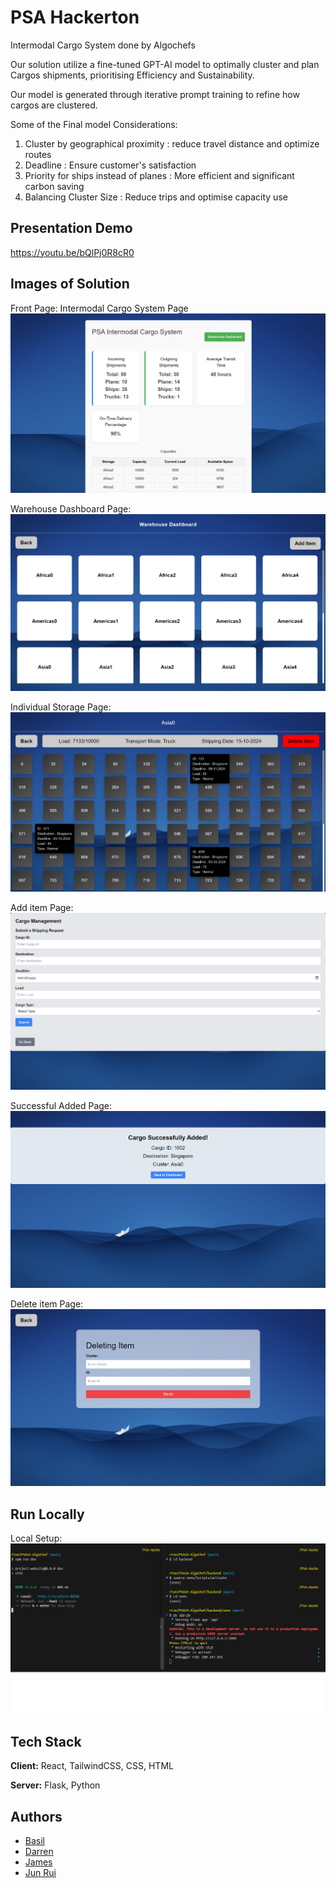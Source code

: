 
# PSA Hackerton

Intermodal Cargo System done by Algochefs

Our solution utilize a fine-tuned GPT-AI model to optimally cluster and plan Cargos shipments, prioritising Efficiency and Sustainability.

Our model is generated through iterative prompt training to refine how cargos are clustered.

Some of the Final model Considerations:  
1) Cluster by geographical proximity : reduce travel distance and optimize routes
2) Deadline : Ensure customer's satisfaction
3) Priority for ships instead of planes : More efficient and significant carbon saving
4) Balancing Cluster Size : Reduce trips and optimise capacity use

## Presentation Demo

https://youtu.be/bQlPj0R8cR0


## Images of Solution
Front Page: Intermodal Cargo System Page
![Intermodal Cargo System Page](https://github.com/JamesTzh/Intermodal-Cargo-System/blob/main/Images/Intermodal%20Cargo%20System%20Page.png)

Warehouse Dashboard Page: 
![Warehouse Dashboard Page](https://github.com/JamesTzh/Intermodal-Cargo-System/blob/main/Images/Warehouse%20Dashboard.png)

Individual Storage Page: 
![Individual Storage Page](https://github.com/JamesTzh/Intermodal-Cargo-System/blob/main/Images/Individual%20Storage%20page%20with%20cargo%20info.png)

Add item Page: 
![Add item Page](https://github.com/JamesTzh/Intermodal-Cargo-System/blob/main/Images/Additem%20page.png)

Successful Added Page: 
![Successfully added item Page](https://github.com/JamesTzh/Intermodal-Cargo-System/blob/main/Images/Item%20Successfully%20Added%20Page.png)

Delete item Page: 
![Delete item item Page](https://github.com/JamesTzh/Intermodal-Cargo-System/blob/main/Images/Delete%20item%20page.png)


## Run Locally

Local Setup:
![Local set up image](https://github.com/JamesTzh/Intermodal-Cargo-System/blob/main/Images/Development%20setup.png)

## Tech Stack

**Client:** React, TailwindCSS, CSS, HTML

**Server:** Flask, Python


## Authors

- [Basil](https://www.github.com/basil-boh)
- [Darren](https://www.github.com/DarrenIsMe)
- [James](https://www.github.com/JamesTzh)
- [Jun Rui](https://www.github.com/Ensine0)


